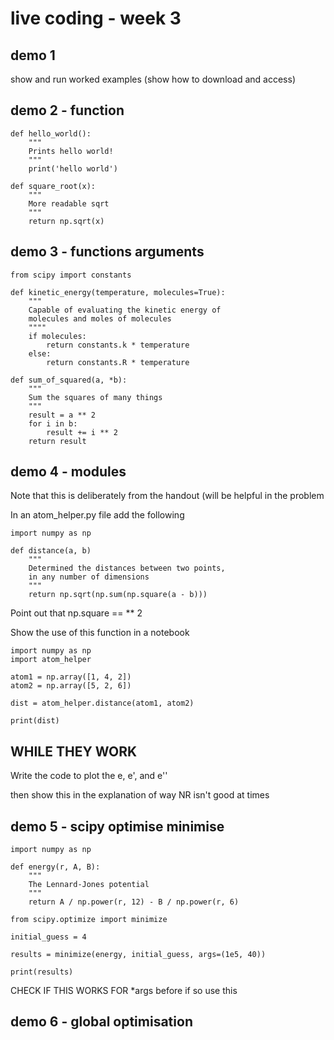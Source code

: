 # live coding - week 3

## demo 1

show and run worked examples (show how to download and access)

## demo 2 - function

```
def hello_world():
    """
    Prints hello world!
    """
    print('hello world')
```

```
def square_root(x):
    """
    More readable sqrt
    """
    return np.sqrt(x)
```

## demo 3 - functions arguments

```
from scipy import constants 

def kinetic_energy(temperature, molecules=True):
    """
    Capable of evaluating the kinetic energy of 
    molecules and moles of molecules
    """"
    if molecules:
        return constants.k * temperature
    else:
        return constants.R * temperature
```

```
def sum_of_squared(a, *b):
    """
    Sum the squares of many things
    """
    result = a ** 2
    for i in b:
        result += i ** 2
    return result
```

## demo 4 - modules

Note that this is deliberately from the handout (will be helpful in the problem

In an atom_helper.py file add the following

```
import numpy as np

def distance(a, b)
    """
    Determined the distances between two points, 
    in any number of dimensions
    """
    return np.sqrt(np.sum(np.square(a - b)))
```

Point out that np.square == ** 2

Show the use of this function in a notebook 

```
import numpy as np 
import atom_helper

atom1 = np.array([1, 4, 2]) 
atom2 = np.array([5, 2, 6])

dist = atom_helper.distance(atom1, atom2) 

print(dist)
```

## WHILE THEY WORK

Write the code to plot the e, e', and e'' 

then show this in the explanation of way NR isn't good at times

## demo 5 - scipy optimise minimise

```
import numpy as np

def energy(r, A, B):
    """
    The Lennard-Jones potential
    """
    return A / np.power(r, 12) - B / np.power(r, 6)

from scipy.optimize import minimize

initial_guess = 4

results = minimize(energy, initial_guess, args=(1e5, 40)) 

print(results)
```

CHECK IF THIS WORKS FOR *args before if so use this

## demo 6 - global optimisation 


